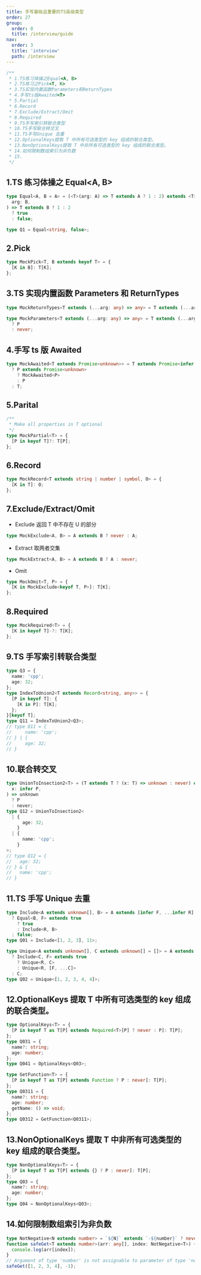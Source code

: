 ```yaml
---
title: 手写基础且重要的TS高级类型
order: 27
group:
  order: 0
  title: /interview/guide
nav:
  order: 3
  title: 'interview'
  path: /interview
---
```


```ts
/**
 * 1.TS练习体操之Equal<A, B>
 * 2.TS练习之Pick<T, K>
 * 3.TS实现内置函数Parameters和ReturnTypes
 * 4.手写ts版Awaited<T>
 * 5.Partial
 * 6.Record
 * 7.Exclude/Extract/Omit
 * 8.Required
 * 9.TS手写索引转联合类型
 * 10.TS手写联合转交叉
 * 11.TS手写Unique 去重
 * 12.OptionalKeys提取 T 中所有可选类型的 key 组成的联合类型。
 * 13.NonOptionalKeys提取 T 中非所有可选类型的 key 组成的联合类型。
 * 14.如何限制数组索引为非负数
 * 15.
 */
```

## 1.TS 练习体操之 Equal<A, B>

```ts
type Equal<A, B = A> = (<T>(arg: A) => T extends A ? 1 : 2) extends <T>(
  arg: B,
) => T extends B ? 1 : 2
  ? true
  : false;

type Q1 = Equal<string, false>;
```

## 2.Pick

```ts
type MockPick<T, B extends keyof T> = {
  [K in B]: T[K];
};
```

## 3.TS 实现内置函数 Parameters 和 ReturnTypes

```ts
type MockReturnTypes<T extends (...arg: any) => any> = T extends (...arg: any) => infer R ? R : any;

type MockParameters<T extends (...arg: any) => any> = T extends (...arg: infer P) => any
  ? P
  : never;
```

## 4.手写 ts 版 Awaited

```ts
type MockAwaited<T extends Promise<unknown>> = T extends Promise<infer P>
  ? P extends Promise<unknown>
    ? MockAwaited<P>
    : P
  : T;
```

## 5.Parital

```ts
/**
 * Make all properties in T optional
 */
type MockPartial<T> = {
  [P in keyof T]?: T[P];
};
```

## 6.Record

```ts
type MockRecord<T extends string | number | symbol, O> = {
  [K in T]: O;
};
```

## 7.Exclude/Extract/Omit

- Exclude 返回 T 中不存在 U 的部分

```ts
type MockExclude<A, B> = A extends B ? never : A;
```

- Extract 取两者交集

```ts
type MockExtract<A, B> = A extends B ? A : never;
```

- Omit

```ts
type MockOmit<T, P> = {
  [K in MockExclude<keyof T, P>]: T[K];
};
```

## 8.Required

```ts
type MockRequired<T> = {
  [K in keyof T]-?: T[K];
};
```

## 9.TS 手写索引转联合类型

```ts
type Q3 = {
  name: 'cpp';
  age: 32;
};
type IndexToUnion2<T extends Record<string, any>> = {
  [P in keyof T]: {
    [K in P]: T[K];
  };
}[keyof T];
type Q11 = IndexToUnion2<Q3>;
// type Q11 = {
//     name: 'cpp';
// } | {
//     age: 32;
// }
```

## 10.联合转交叉

```ts
type UnionToInsection2<T> = (T extends T ? (x: T) => unknown : never) extends (
  x: infer P,
) => unknown
  ? P
  : never;
type Q12 = UnionToInsection2<
  | {
      age: 32;
    }
  | {
      name: 'cpp';
    }
>;
// type Q12 = {
//   age: 32;
// } & {
//   name: 'cpp';
// }
```

## 11.TS 手写 Unique 去重

```ts
type Include<A extends unknown[], B> = A extends [infer F, ...infer R]
  ? Equal<B, F> extends true
    ? true
    : Include<R, B>
  : false;
type Q01 = Include<[1, 2, 3], 11>;

type Unique<A extends unknown[], C extends unknown[] = []> = A extends [infer F, ...infer R]
  ? Include<C, F> extends true
    ? Unique<R, C>
    : Unique<R, [F, ...C]>
  : C;
type Q02 = Unique<[1, 2, 3, 4, 4]>;
```

## 12.OptionalKeys 提取 T 中所有可选类型的 key 组成的联合类型。

```ts
type OptionalKeys<T> = {
  [P in keyof T as T[P] extends Required<T>[P] ? never : P]: T[P];
};
type Q031 = {
  name?: string;
  age: number;
};
type Q041 = OptionalKeys<Q03>;

type GetFunction<T> = {
  [P in keyof T as T[P] extends Function ? P : never]: T[P];
};
type Q0311 = {
  name?: string;
  age: number;
  getName: () => void;
};
type Q0312 = GetFunction<Q0311>;
```

## 13.NonOptionalKeys 提取 T 中非所有可选类型的 key 组成的联合类型。

```ts
type NonOptionalKeys<T> = {
  [P in keyof T as T[P] extends {} ? P : never]: T[P];
};
type Q03 = {
  name?: string;
  age: number;
};
type Q04 = NonOptionalKeys<Q03>;
```

## 14.如何限制数组索引为非负数

```ts
type NotNegative<N extends number> = `${N}` extends `-${number}` ? never : N;
function safeGet<T extends number>(arr: any[], index: NotNegative<T>) {
  console.log(arr[index]);
}
// Argument of type 'number' is not assignable to parameter of type 'never'.ts(2345)
safeGet([1, 2, 3, 4], -1);
```
